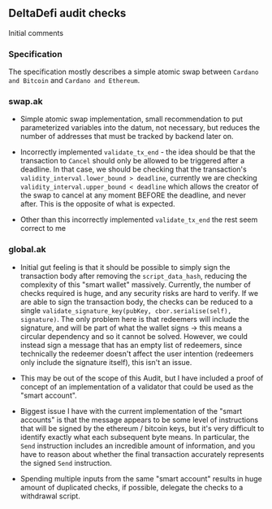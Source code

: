 ## DeltaDefi audit checks

Initial comments

### Specification

The specification mostly describes a simple atomic swap between `Cardano and Bitcoin` and `Cardano and Ethereum`.

### swap.ak

- Simple atomic swap implementation, small recommendation to put parameterized variables into the datum, not necessary, but reduces the number of addresses that must be tracked by backend later on.

- Incorrectly implemented `validate_tx_end` - the idea should be that the transaction to `Cancel` should only be allowed to be triggered after a deadline. In that case, we should be checking that the transaction's `validity_interval.lower_bound > deadline`, currently we are checking `validity_interval.upper_bound < deadline` which allows the creator of the swap to cancel at any moment BEFORE the deadline, and never after. This is the opposite of what is expected.

- Other than this incorrectly implemented `validate_tx_end` the rest seem correct to me

### global.ak

- Initial gut feeling is that it should be possible to simply sign the transaction body after removing the `script_data_hash`, reducing the complexity of this "smart wallet" massively. Currently, the number of checks required is huge, and any security risks are hard to verify. If we are able to sign the transaction body, the checks can be reduced to a single `validate_signature_key(pubKey, cbor.serialise(self), signature)`. The only problem here is that redeemers will include the signature, and will be part of what the wallet signs -> this means a circular dependency and so it cannot be solved. However, we could instead sign a message that has an empty list of redeemers, since technically the redeemer doesn't affect the user intention (redeemers only include the signature itself), this isn't an issue.

- This may be out of the scope of this Audit, but I have included a proof of concept of an implementation of a validator that could be used as the "smart account".

- Biggest issue I have with the current implementation of the "smart accounts" is that the message appears to be some level of instructions that will be signed by the ethereum / bitcoin keys, but it's very difficult to identify exactly what each subsequent byte means. In particular, the `Send` instruction includes an incredible amount of information, and you have to reason about whether the final transaction accurately represents the signed `Send` instruction.

- Spending multiple inputs from the same "smart account" results in huge amount of duplicated checks, if possible, delegate the checks to a withdrawal script.
